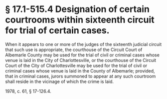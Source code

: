 # § 17.1-515.4 Designation of certain courtrooms within sixteenth circuit for trial of certain cases.

<p>When it appears to one or more of the judges of the sixteenth judicial circuit that such use is appropriate, the courthouse of the Circuit Court of Albemarle County may be used for the trial of civil or criminal cases whose venue is laid in the City of Charlottesville, or the courthouse of the Circuit Court of the City of Charlottesville may be used for the trial of civil or criminal cases whose venue is laid in the County of Albemarle; provided, that in criminal cases, jurors summoned to appear at any such courtroom shall reside in the vicinage of which the crime is laid.</p><p>1978, c. 61, § 17-126.4.</p>